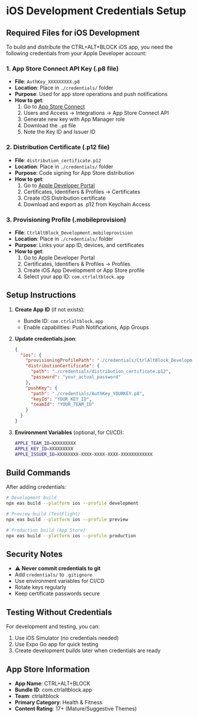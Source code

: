 # iOS Development Credentials Setup

## Required Files for iOS Development

To build and distribute the CTRL+ALT+BLOCK iOS app, you need the following credentials from your Apple Developer account:

### 1. App Store Connect API Key (.p8 file)
- **File**: `AuthKey_XXXXXXXXX.p8`
- **Location**: Place in `./credentials/` folder
- **Purpose**: Used for app store operations and push notifications
- **How to get**:
  1. Go to [App Store Connect](https://appstoreconnect.apple.com/)
  2. Users and Access → Integrations → App Store Connect API
  3. Generate new key with App Manager role
  4. Download the `.p8` file
  5. Note the Key ID and Issuer ID

### 2. Distribution Certificate (.p12 file)
- **File**: `distribution_certificate.p12`
- **Location**: Place in `./credentials/` folder
- **Purpose**: Code signing for App Store distribution
- **How to get**:
  1. Go to [Apple Developer Portal](https://developer.apple.com/)
  2. Certificates, Identifiers & Profiles → Certificates
  3. Create iOS Distribution certificate
  4. Download and export as .p12 from Keychain Access

### 3. Provisioning Profile (.mobileprovision)
- **File**: `CtrlAltBlock_Development.mobileprovision`
- **Location**: Place in `./credentials/` folder
- **Purpose**: Links your app ID, devices, and certificates
- **How to get**:
  1. Go to Apple Developer Portal
  2. Certificates, Identifiers & Profiles → Profiles
  3. Create iOS App Development or App Store profile
  4. Select your app ID: `com.ctrlaltblock.app`

## Setup Instructions

1. **Create App ID** (if not exists):
   - Bundle ID: `com.ctrlaltblock.app`
   - Enable capabilities: Push Notifications, App Groups

2. **Update credentials.json**:
   ```json
   {
     "ios": {
       "provisioningProfilePath": "./credentials/CtrlAltBlock_Development.mobileprovision",
       "distributionCertificate": {
         "path": "./credentials/distribution_certificate.p12",
         "password": "your_actual_password"
       },
       "pushKey": {
         "path": "./credentials/AuthKey_YOURKEY.p8",
         "keyId": "YOUR_KEY_ID",
         "teamId": "YOUR_TEAM_ID"
       }
     }
   }
   ```

3. **Environment Variables** (optional, for CI/CD):
   ```bash
   APPLE_TEAM_ID=XXXXXXXXX
   APPLE_KEY_ID=XXXXXXXXX
   APPLE_ISSUER_ID=XXXXXXXX-XXXX-XXXX-XXXX-XXXXXXXXXXXX
   ```

## Build Commands

After adding credentials:

```bash
# Development build
npx eas build --platform ios --profile development

# Preview build (TestFlight)
npx eas build --platform ios --profile preview

# Production build (App Store)
npx eas build --platform ios --profile production
```

## Security Notes

- ⚠️ **Never commit credentials to git**
- Add `credentials/` to `.gitignore`
- Use environment variables for CI/CD
- Rotate keys regularly
- Keep certificate passwords secure

## Testing Without Credentials

For development and testing, you can:
1. Use iOS Simulator (no credentials needed)
2. Use Expo Go app for quick testing
3. Create development builds later when credentials are ready

## App Store Information

- **App Name**: CTRL+ALT+BLOCK
- **Bundle ID**: com.ctrlaltblock.app
- **Team**: ctrlaltblock
- **Primary Category**: Health & Fitness
- **Content Rating**: 17+ (Mature/Suggestive Themes)
